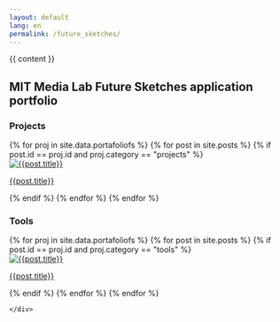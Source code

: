 ```yaml
---
layout: default
lang: en
permalink: /future_sketches/
---
```

<div class='container clearfix'>
{{ content }}
	<div class="header_port_dma">
        <h2> MIT Media Lab Future Sketches application portfolio</h2>
    </div>
      <div class='posts fl'>
          

<h3>Projects</h3>
{% for proj in site.data.portafoliofs %}
	{% for post in site.posts %}
		{% if post.id == proj.id and proj.category == "projects" %}
			<div class='postbox'>
          	<a href='{{site.url}}{{post.url}}'>
          		<img class="imgBW" alt="{{post.title}}" src="{{site.url}}{{post.thumb}}"> 
          	</a> 
            <p><a href='{{site.url}}{{post.url}}'><span class="TXT-celeste">{{post.title}}</span></a></p>
            </div>     
		{% endif %}
	{% endfor %}
{% endfor %}

<h3>Tools</h3>
{% for proj in site.data.portafoliofs %}
	{% for post in site.posts %}
		{% if post.id == proj.id and proj.category == "tools" %}
			<div class='postbox'>
          	<a href='{{site.url}}{{post.url}}'>
          		<img class="imgBW" alt="{{post.title}}" src="{{site.url}}{{post.thumb}}"> 
          	</a> 
            <p><a href='{{site.url}}{{post.url}}'><span class="TXT-celeste">{{post.title}}</span></a></p>
            </div>     
		{% endif %}
	{% endfor %}
{% endfor %}

    </div>
  </div>
